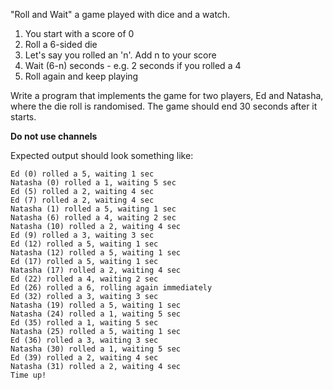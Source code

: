 "Roll and Wait" a game played with dice and a watch.

1. You start with a score of 0
2. Roll a 6-sided die
3. Let's say you rolled an 'n'. Add n to your score
4. Wait (6-n) seconds - e.g. 2 seconds if you rolled a 4
5. Roll again and keep playing

Write a program that implements the game for two players, Ed and Natasha, where the die roll is randomised.
The game should end 30 seconds after it starts.

**Do not use channels**

Expected output should look something like:

```
Ed (0) rolled a 5, waiting 1 sec
Natasha (0) rolled a 1, waiting 5 sec
Ed (5) rolled a 2, waiting 4 sec
Ed (7) rolled a 2, waiting 4 sec
Natasha (1) rolled a 5, waiting 1 sec
Natasha (6) rolled a 4, waiting 2 sec
Natasha (10) rolled a 2, waiting 4 sec
Ed (9) rolled a 3, waiting 3 sec
Ed (12) rolled a 5, waiting 1 sec
Natasha (12) rolled a 5, waiting 1 sec
Ed (17) rolled a 5, waiting 1 sec
Natasha (17) rolled a 2, waiting 4 sec
Ed (22) rolled a 4, waiting 2 sec
Ed (26) rolled a 6, rolling again immediately
Ed (32) rolled a 3, waiting 3 sec
Natasha (19) rolled a 5, waiting 1 sec
Natasha (24) rolled a 1, waiting 5 sec
Ed (35) rolled a 1, waiting 5 sec
Natasha (25) rolled a 5, waiting 1 sec
Ed (36) rolled a 3, waiting 3 sec
Natasha (30) rolled a 1, waiting 5 sec
Ed (39) rolled a 2, waiting 4 sec
Natasha (31) rolled a 2, waiting 4 sec
Time up!
```
